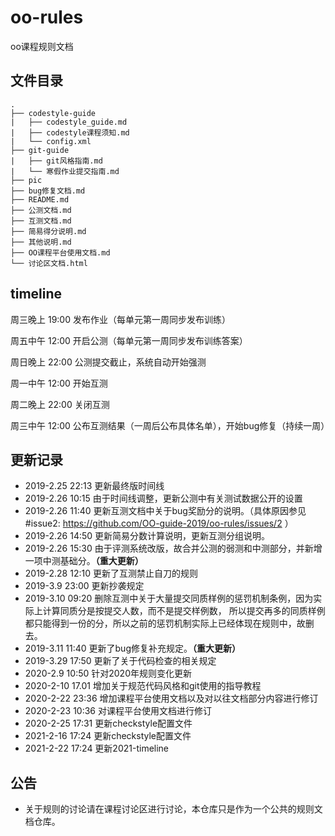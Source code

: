 # oo-rules
oo课程规则文档

## 文件目录

```
.
├── codestyle-guide
|   ├── codestyle_guide.md
|   ├── codestyle课程须知.md
|   └── config.xml
├── git-guide
|   ├── git风格指南.md
|   └── 寒假作业提交指南.md
├── pic
├── bug修复文档.md
├── README.md
├── 公测文档.md
├── 互测文档.md
├── 简易得分说明.md
├── 其他说明.md
├── OO课程平台使用文档.md
└── 讨论区文档.html
```

## timeline

周三晚上 19:00 发布作业（每单元第一周同步发布训练）

周五中午 12:00 开启公测（每单元第一周同步发布训练答案）

周日晚上 22:00 公测提交截止，系统自动开始强测

周一中午 12:00 开始互测

周二晚上 22:00 关闭互测

周三中午 12:00 公布互测结果（一周后公布具体名单），开始bug修复（持续一周）

## 更新记录

 - 2019-2.25 22:13 更新最终版时间线
 - 2019-2.26 10:15 由于时间线调整，更新公测中有关测试数据公开的设置
 - 2019-2.26 11:40 更新互测文档中关于bug奖励分的说明。（具体原因参见#issue2: https://github.com/OO-guide-2019/oo-rules/issues/2 ）
 - 2019-2.26 14:50 更新简易分数计算说明，更新互测分组说明。
 - 2019-2.26 15:30 由于评测系统改版，故合并公测的弱测和中测部分，并新增一项中测基础分。**（重大更新）**
 - 2019-2.28 12:10 更新了互测禁止自刀的规则
 - 2019-3.9  23:00 更新抄袭规定
 - 2019-3.10 09:20 删除互测中关于大量提交同质样例的惩罚机制条例，因为实际上计算同质分是按提交人数，而不是提交样例数，
              所以提交再多的同质样例都只能得到一份的分，所以之前的惩罚机制实际上已经体现在规则中，故删去。
 - 2019-3.11 11:40 更新了bug修复补充规定。**（重大更新）**
 - 2019-3.29 17:50 更新了关于代码检查的相关规定
 - 2020-2.9 10:50 针对2020年规则变化更新
 - 2020-2-10 17.01 增加关于规范代码风格和git使用的指导教程
 - 2020-2-22 23:36 增加课程平台使用文档以及对以往文档部分内容进行修订
 - 2020-2-23 10:36 对课程平台使用文档进行修订
 - 2020-2-25 17:31 更新checkstyle配置文件
 - 2021-2-16 17:24 更新checkstyle配置文件
 - 2021-2-22 17:24 更新2021-timeline

## 公告
 - 关于规则的讨论请在课程讨论区进行讨论，本仓库只是作为一个公共的规则文档仓库。

